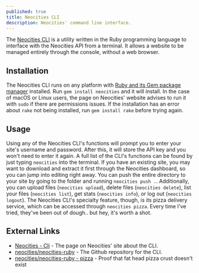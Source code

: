 ```yaml
---
published: true
title: Neocities CLI
description: Neocities' command line interface.
---
```


The [Neocities CLI](https://neocities.org/cli) is a utility written in the Ruby programming language to interface with the Neocities API from a terminal. It allows a website to be managed entirely through the console, without a web browser.

## Installation
The Neocities CLI runs on any platform with [Ruby and its Gem package manager](https://www.ruby-lang.org/en/downloads/) installed. Run `gem install neocities` and it will install. 
In the case of macOS or Linux users, the page on Neocities' website advises to run it with `sudo` if there are permissions issues. If the installation has an error about `rake` not being installed, run `gem install rake` before trying again.

## Usage
Using any of the Neocities CLI's functions will prompt you to enter your site's username and password. After this, it will store the API key and you won't need to enter it again.
A full list of the CLI's functions can be found by just typing `neocities` into the terminal.
If you have an existing site, you may want to download and extract it first through the Neocities dashboard, so you can jump into editing right away.
You can push the entire directory to your site by going to the folder and running `neocities push .`.
Additionally, you can upload files (`neocities upload`), delete files (`neocities delete`), list your files (`neocities list`), get stats (`neocities info`), or log out (`neocities logout`).
The Neocities CLI's specialty feature, though, is its pizza delivery service, which can be accessed through `neocities pizza`. Every time I've tried, they've been out of dough.. but hey, it's worth a shot.

## External Links
- [Neocities - Cli](https://neocities.org/cli) - The page on Neocities' site about the CLI.
- [neocities/neocities-ruby](https://github.com/neocities/neocities-ruby) - The Github repository for the CLI.
- [neocities/neocities-ruby - pizza](https://github.com/neocities/neocities-ruby/search?q=pizza&unscoped_q=pizza) - Proof that fat head pizza crust doesn't exist
